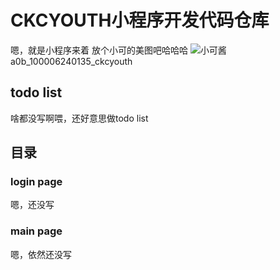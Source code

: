 # CKCYOUTH小程序开发代码仓库

嗯，就是小程序来着
放个小可的美图吧哈哈哈
![小可酱](http://mmbiz.qpic.cn/mmbiz_jpg/XvCEPy5nefFHlwwqSibbmJLjuL1icpZ3xXDxhVtT1fsGtD8QDVfiazt4J5mGkcOWovbzhslFIagADIJhzNZh6t1EQ/0?wx_fmt=jpeg)
a0b_100006240135_ckcyouth



## todo list
啥都没写啊喂，还好意思做todo list

## 目录

### login page
嗯，还没写

### main page
嗯，依然还没写